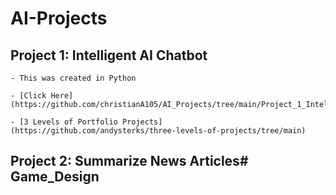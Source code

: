 # AI-Projects
## Project 1: Intelligent AI Chatbot
    - This was created in Python

    - [Click Here](https://github.com/christianA105/AI_Projects/tree/main/Project_1_Intelligent%20AI%20Chatbot)

    - [3 Levels of Portfolio Projects](https://github.com/andysterks/three-levels-of-projects/tree/main)

## Project 2: Summarize News Articles# Game_Design
